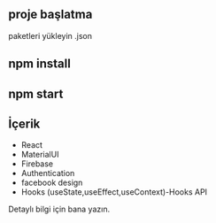 
## proje başlatma

paketleri yükleyin .json

## npm install

## npm start




## İçerik

 - React
 - MaterialUI
 - Firebase
 - Authentication
 - facebook design
 - Hooks (useState,useEffect,useContext)-Hooks API


Detaylı bilgi için bana yazın.
